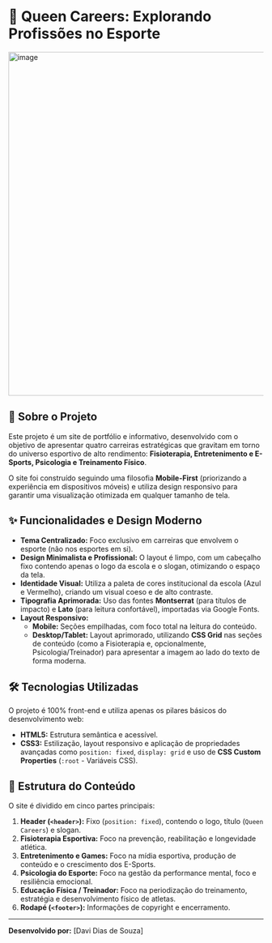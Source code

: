 # 🏅 Queen Careers: Explorando Profissões no Esporte

<img width="1337" height="679" alt="image" src="https://github.com/user-attachments/assets/bc780c2e-bf9b-46f2-a9b6-88cbfa4e0c45" />


## 🎯 Sobre o Projeto

Este projeto é um site de portfólio e informativo, desenvolvido com o objetivo de apresentar quatro carreiras estratégicas que gravitam em torno do universo esportivo de alto rendimento: **Fisioterapia, Entretenimento e E-Sports, Psicologia e Treinamento Físico**.

O site foi construído seguindo uma filosofia **Mobile-First** (priorizando a experiência em dispositivos móveis) e utiliza design responsivo para garantir uma visualização otimizada em qualquer tamanho de tela.

## ✨ Funcionalidades e Design Moderno

* **Tema Centralizado:** Foco exclusivo em carreiras que envolvem o esporte (não nos esportes em si).
* **Design Minimalista e Profissional:** O layout é limpo, com um cabeçalho fixo contendo apenas o logo da escola e o slogan, otimizando o espaço da tela.
* **Identidade Visual:** Utiliza a paleta de cores institucional da escola (Azul e Vermelho), criando um visual coeso e de alto contraste.
* **Tipografia Aprimorada:** Uso das fontes **Montserrat** (para títulos de impacto) e **Lato** (para leitura confortável), importadas via Google Fonts.
* **Layout Responsivo:**
    * **Mobile:** Seções empilhadas, com foco total na leitura do conteúdo.
    * **Desktop/Tablet:** Layout aprimorado, utilizando **CSS Grid** nas seções de conteúdo (como a Fisioterapia e, opcionalmente, Psicologia/Treinador) para apresentar a imagem ao lado do texto de forma moderna.

## 🛠️ Tecnologias Utilizadas

O projeto é 100% front-end e utiliza apenas os pilares básicos do desenvolvimento web:

* **HTML5:** Estrutura semântica e acessível.
* **CSS3:** Estilização, layout responsivo e aplicação de propriedades avançadas como `position: fixed`, `display: grid` e uso de **CSS Custom Properties** (`:root` - Variáveis CSS).

## 🚀 Estrutura do Conteúdo

O site é dividido em cinco partes principais:

1.  **Header (`<header>`):** Fixo (`position: fixed`), contendo o logo, título (`Queen Careers`) e slogan.
2.  **Fisioterapia Esportiva:** Foco na prevenção, reabilitação e longevidade atlética.
3.  **Entretenimento e Games:** Foco na mídia esportiva, produção de conteúdo e o crescimento dos E-Sports.
4.  **Psicologia do Esporte:** Foco na gestão da performance mental, foco e resiliência emocional.
5.  **Educação Física / Treinador:** Foco na periodização do treinamento, estratégia e desenvolvimento físico de atletas.
6.  **Rodapé (`<footer>`):** Informações de copyright e encerramento.

---
**Desenvolvido por:** [Davi Dias de Souza]
